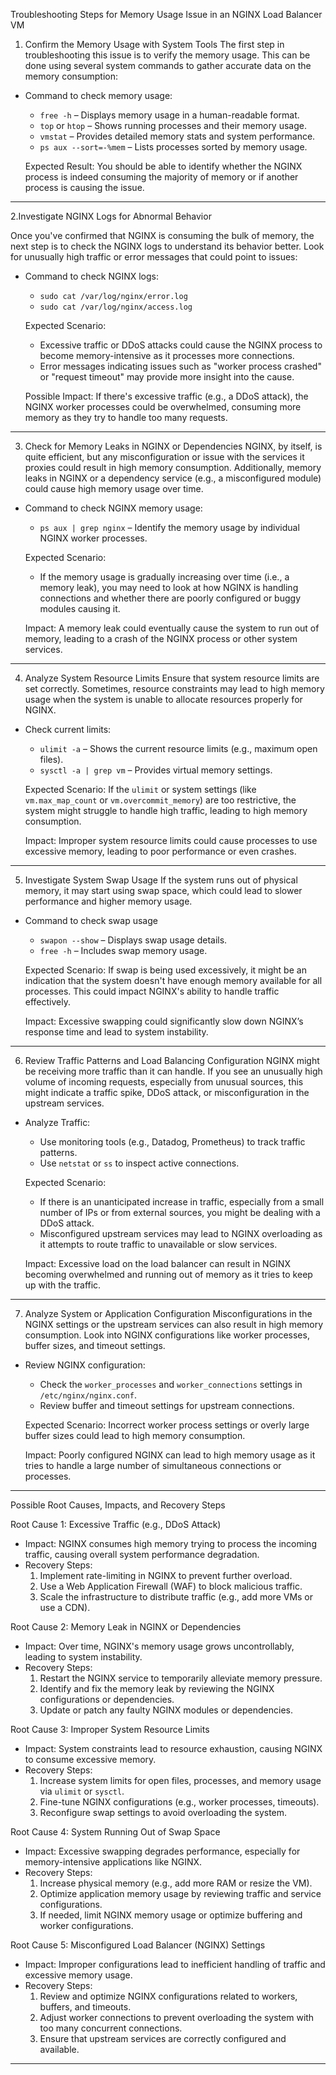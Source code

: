 Troubleshooting Steps for Memory Usage Issue in an NGINX Load Balancer VM

 1. Confirm the Memory Usage with System Tools
The first step in troubleshooting this issue is to verify the memory usage. This can be done using several system commands to gather accurate data on the memory consumption:

- Command to check memory usage:
  - `free -h` – Displays memory usage in a human-readable format.
  - `top` or `htop` – Shows running processes and their memory usage.
  - `vmstat` – Provides detailed memory stats and system performance.
  - `ps aux --sort=-%mem` – Lists processes sorted by memory usage.

  Expected Result: You should be able to identify whether the NGINX process is indeed consuming the majority of memory or if another process is causing the issue.

---

2.Investigate NGINX Logs for Abnormal Behavior

Once you've confirmed that NGINX is consuming the bulk of memory, the next step is to check the NGINX logs to understand its behavior better. Look for unusually high traffic or error messages that could point to issues:

- Command to check NGINX logs:
  - `sudo cat /var/log/nginx/error.log`
  - `sudo cat /var/log/nginx/access.log`

  Expected Scenario:
  - Excessive traffic or DDoS attacks could cause the NGINX process to become memory-intensive as it processes more connections.
  - Error messages indicating issues such as "worker process crashed" or "request timeout" may provide more insight into the cause.

  Possible Impact: If there's excessive traffic (e.g., a DDoS attack), the NGINX worker processes could be overwhelmed, consuming more memory as they try to handle too many requests.

---

3. Check for Memory Leaks in NGINX or Dependencies
NGINX, by itself, is quite efficient, but any misconfiguration or issue with the services it proxies could result in high memory consumption. Additionally, memory leaks in NGINX or a dependency service (e.g., a misconfigured module) could cause high memory usage over time.

- Command to check NGINX memory usage:
  - `ps aux | grep nginx` – Identify the memory usage by individual NGINX worker processes.
  
  Expected Scenario:
  - If the memory usage is gradually increasing over time (i.e., a memory leak), you may need to look at how NGINX is handling connections and whether there are poorly configured or buggy modules causing it.

  Impact: A memory leak could eventually cause the system to run out of memory, leading to a crash of the NGINX process or other system services.

---

4. Analyze System Resource Limits
Ensure that system resource limits are set correctly. Sometimes, resource constraints may lead to high memory usage when the system is unable to allocate resources properly for NGINX.

- Check current limits:
  - `ulimit -a` – Shows the current resource limits (e.g., maximum open files).
  - `sysctl -a | grep vm` – Provides virtual memory settings.

  Expected Scenario: If the `ulimit` or system settings (like `vm.max_map_count` or `vm.overcommit_memory`) are too restrictive, the system might struggle to handle high traffic, leading to high memory consumption.

  Impact: Improper system resource limits could cause processes to use excessive memory, leading to poor performance or even crashes.

---

5. Investigate System Swap Usage
If the system runs out of physical memory, it may start using swap space, which could lead to slower performance and higher memory usage.

- Command to check swap usage
  - `swapon --show` – Displays swap usage details.
  - `free -h` – Includes swap memory usage.

  Expected Scenario: If swap is being used excessively, it might be an indication that the system doesn't have enough memory available for all processes. This could impact NGINX's ability to handle traffic effectively.

  Impact: Excessive swapping could significantly slow down NGINX’s response time and lead to system instability.

---

6. Review Traffic Patterns and Load Balancing Configuration
NGINX might be receiving more traffic than it can handle. If you see an unusually high volume of incoming requests, especially from unusual sources, this might indicate a traffic spike, DDoS attack, or misconfiguration in the upstream services.

- Analyze Traffic:
  - Use monitoring tools (e.g., Datadog, Prometheus) to track traffic patterns.
  - Use `netstat` or `ss` to inspect active connections.

  Expected Scenario:
  - If there is an unanticipated increase in traffic, especially from a small number of IPs or from external sources, you might be dealing with a DDoS attack.
  - Misconfigured upstream services may lead to NGINX overloading as it attempts to route traffic to unavailable or slow services.

  Impact: Excessive load on the load balancer can result in NGINX becoming overwhelmed and running out of memory as it tries to keep up with the traffic.

---

7. Analyze System or Application Configuration
Misconfigurations in the NGINX settings or the upstream services can also result in high memory consumption. Look into NGINX configurations like worker processes, buffer sizes, and timeout settings.

- Review NGINX configuration:
  - Check the `worker_processes` and `worker_connections` settings in `/etc/nginx/nginx.conf`.
  - Review buffer and timeout settings for upstream connections.

  Expected Scenario: Incorrect worker process settings or overly large buffer sizes could lead to high memory consumption.

  Impact: Poorly configured NGINX can lead to high memory usage as it tries to handle a large number of simultaneous connections or processes.

---

 Possible Root Causes, Impacts, and Recovery Steps

 Root Cause 1: Excessive Traffic (e.g., DDoS Attack)
- Impact: NGINX consumes high memory trying to process the incoming traffic, causing overall system performance degradation.
- Recovery Steps:
  1. Implement rate-limiting in NGINX to prevent further overload.
  2. Use a Web Application Firewall (WAF) to block malicious traffic.
  3. Scale the infrastructure to distribute traffic (e.g., add more VMs or use a CDN).

Root Cause 2: Memory Leak in NGINX or Dependencies
- Impact: Over time, NGINX's memory usage grows uncontrollably, leading to system instability.
- Recovery Steps:
  1. Restart the NGINX service to temporarily alleviate memory pressure.
  2. Identify and fix the memory leak by reviewing the NGINX configurations or dependencies.
  3. Update or patch any faulty NGINX modules or dependencies.

Root Cause 3: Improper System Resource Limits
- Impact: System constraints lead to resource exhaustion, causing NGINX to consume excessive memory.
- Recovery Steps:
  1. Increase system limits for open files, processes, and memory usage via `ulimit` or `sysctl`.
  2. Fine-tune NGINX configurations (e.g., worker processes, timeouts).
  3. Reconfigure swap settings to avoid overloading the system.

Root Cause 4: System Running Out of Swap Space
- Impact: Excessive swapping degrades performance, especially for memory-intensive applications like NGINX.
- Recovery Steps:
  1. Increase physical memory (e.g., add more RAM or resize the VM).
  2. Optimize application memory usage by reviewing traffic and service configurations.
  3. If needed, limit NGINX memory usage or optimize buffering and worker configurations.

Root Cause 5: Misconfigured Load Balancer (NGINX) Settings
- Impact: Improper configurations lead to inefficient handling of traffic and excessive memory usage.
- Recovery Steps:
  1. Review and optimize NGINX configurations related to workers, buffers, and timeouts.
  2. Adjust worker connections to prevent overloading the system with too many concurrent connections.
  3. Ensure that upstream services are correctly configured and available.

---

